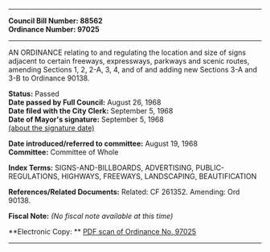 * * * * *  
  
**Council Bill Number: [](#h0)[](#h2)88562**   
**Ordinance Number: 97025**  
  
* * * * *  
  
AN ORDINANCE relating to and regulating the location and size of signs adjacent to certain freeways, expressways, parkways and scenic routes, amending Sections 1, 2, 2-A, 3, 4, and of and adding new Sections 3-A and 3-B to Ordinance 90138.  
  
**Status:** Passed   
**Date passed by Full Council:** August 26, 1968   
**Date filed with the City Clerk:** September 5, 1968   
**Date of Mayor's signature:** September 5, 1968   
[(about the signature date)](/~public/approvaldate.htm)   
  
  
**Date introduced/referred to committee:** August 19, 1968   
**Committee:** Committee of Whole   
  
**Index Terms:** SIGNS-AND-BILLBOARDS, ADVERTISING, PUBLIC-REGULATIONS, HIGHWAYS, FREEWAYS, LANDSCAPING, BEAUTIFICATION  
  
**References/Related Documents:** Related: CF 261352. Amending: Ord 90138.  
  
**Fiscal Note:** *(No fiscal note available at this time)*  
  
**Electronic Copy: ** [PDF scan of Ordinance No. 97025](/~archives/Ordinances/Ord_97025.pdf)  
  
* * * * *  
